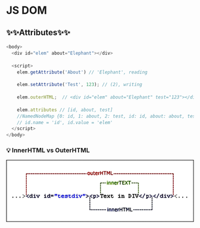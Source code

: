 # JS DOM
## ✨✨Attributes✨✨
```js
<body>
  <div id="elem" about="Elephant"></div>

  <script>
    elem.getAttribute('About') // 'Elephant', reading

    elem.setAttribute('Test', 123); // (2), writing

    elem.outerHTML;  // <div id="elem" about="Elephant" test="123"></div>
    
    elem.attributes // [id, about, test]
    //NamedNodeMap {0: id, 1: about, 2: test, id: id, about: about, test: test, length: 3}
    // id.name = 'id', id.value = 'elem'
  </script>
</body>
```
### 💡 InnerHTML vs OuterHTML
![InnerHTML vs OuterHTML](./src/difference-between-innerhtml-and-outerhtml.png)
